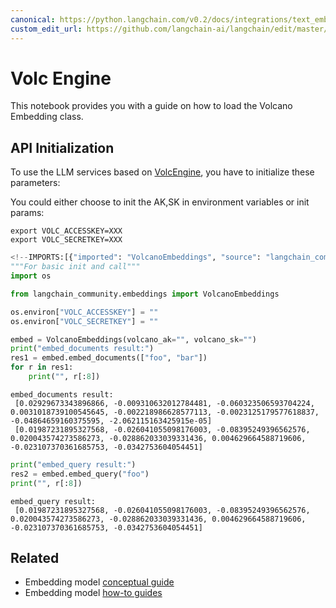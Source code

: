```yaml
---
canonical: https://python.langchain.com/v0.2/docs/integrations/text_embedding/volcengine/
custom_edit_url: https://github.com/langchain-ai/langchain/edit/master/docs/docs/integrations/text_embedding/volcengine.ipynb
---
```


# Volc Engine

This notebook provides you with a guide on how to load the Volcano Embedding class.

## API Initialization

To use the LLM services based on [VolcEngine](https://www.volcengine.com/docs/82379/1099455), you have to initialize these parameters:

You could either choose to init the AK,SK in environment variables or init params:

```base
export VOLC_ACCESSKEY=XXX
export VOLC_SECRETKEY=XXX
```

```python
<!--IMPORTS:[{"imported": "VolcanoEmbeddings", "source": "langchain_community.embeddings", "docs": "https://api.python.langchain.com/en/latest/embeddings/langchain_community.embeddings.volcengine.VolcanoEmbeddings.html", "title": "Volc Engine"}]-->
"""For basic init and call"""
import os

from langchain_community.embeddings import VolcanoEmbeddings

os.environ["VOLC_ACCESSKEY"] = ""
os.environ["VOLC_SECRETKEY"] = ""

embed = VolcanoEmbeddings(volcano_ak="", volcano_sk="")
print("embed_documents result:")
res1 = embed.embed_documents(["foo", "bar"])
for r in res1:
    print("", r[:8])
```
```output
embed_documents result:
 [0.02929673343896866, -0.009310632012784481, -0.060323506593704224, 0.0031018739100545645, -0.002218986628577113, -0.0023125179577618837, -0.04864659160375595, -2.062115163425915e-05]
 [0.01987231895327568, -0.026041055098176003, -0.08395249396562576, 0.020043574273586273, -0.028862033039331436, 0.004629664588719606, -0.023107370361685753, -0.0342753604054451]
```

```python
print("embed_query result:")
res2 = embed.embed_query("foo")
print("", r[:8])
```
```output
embed_query result:
 [0.01987231895327568, -0.026041055098176003, -0.08395249396562576, 0.020043574273586273, -0.028862033039331436, 0.004629664588719606, -0.023107370361685753, -0.0342753604054451]
```

## Related

- Embedding model [conceptual guide](/docs/concepts/#embedding-models)
- Embedding model [how-to guides](/docs/how_to/#embedding-models)